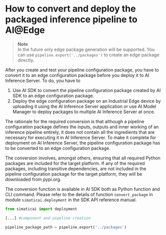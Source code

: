 # How to convert and deploy the packaged inference pipeline to AI@Edge

> **Note**\
> In the future only edge package generation will be supported.
> You can use `pipeline.export('../packages')` to create an edge package directly.

After you create and test your pipeline configuration package, you have to convert it to an edge configuration package before you deploy it to AI Inference Server. To do, you have to

1. Use AI SDK to convert the pipeline configuration package created by AI SDK to an edge configuration package.
2. Deploy the edge configuration package on an Industrial Edge device by uploading it using the AI Inference Server application or use AI Model Manager to deploy packages to multiple AI Inference Server at once.

The rationale for the required conversion is that although a pipeline configuration package defines the inputs, outputs and inner working of an inference pipeline entirely, it does not contain all the ingredients that are necessary for executing it in AI Inference Server. To make it complete for deployment on AI Inference Server, the pipeline configuration package has to be converted to an edge configuration package.

The conversion involves, amongst others, ensuring that all required Python packages are included for the target platform. If any of the required packages, including transitive dependencies, are not included in the pipeline configuration package for the target platform, they will be downloaded from pypi.org.

The conversion function is available in AI SDK both as Python function and CLI command. Please refer to the details of function `convert_package` in module `simaticai.deployment` in the SDK API reference manual.

```python
from simaticai import deployment

[...] #component and pipeline creation

pipeline_package_path = pipeline.export('../packages')
```
